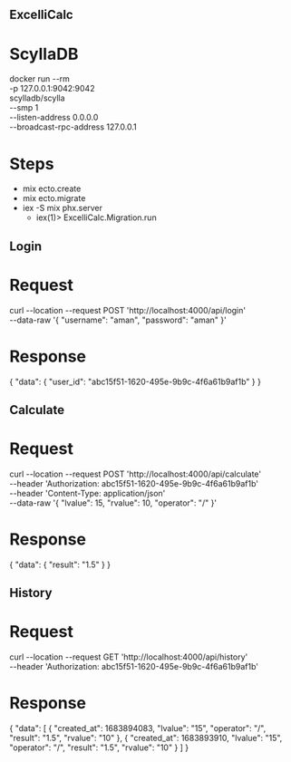 ## ExcelliCalc

# ScyllaDB

docker run --rm \
   -p 127.0.0.1:9042:9042 \
   scylladb/scylla \
       --smp 1 \
       --listen-address 0.0.0.0 \
       --broadcast-rpc-address 127.0.0.1

# Steps

- mix ecto.create
- mix ecto.migrate
- iex -S mix phx.server
  - iex(1)> ExcelliCalc.Migration.run

## Login 

# Request
curl --location --request POST 'http://localhost:4000/api/login' \
--data-raw '{
    "username": "aman",
    "password": "aman"
}'

# Response
{
    "data": {
        "user_id": "abc15f51-1620-495e-9b9c-4f6a61b9af1b"
    }
}

## Calculate 

# Request
curl --location --request POST 'http://localhost:4000/api/calculate' \
--header 'Authorization: abc15f51-1620-495e-9b9c-4f6a61b9af1b' \
--header 'Content-Type: application/json' \
--data-raw '{
    "lvalue": 15,
    "rvalue": 10,
    "operator": "/"
}'

# Response
{
    "data": {
        "result": "1.5"
    }
}

## History 

# Request
curl --location --request GET 'http://localhost:4000/api/history' \
--header 'Authorization: abc15f51-1620-495e-9b9c-4f6a61b9af1b'

# Response
{
    "data": [
        {
            "created_at": 1683894083,
            "lvalue": "15",
            "operator": "/",
            "result": "1.5",
            "rvalue": "10"
        },
        {
            "created_at": 1683893910,
            "lvalue": "15",
            "operator": "/",
            "result": "1.5",
            "rvalue": "10"
        }
    ]
}